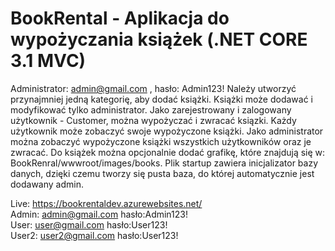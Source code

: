 # BookRental - Aplikacja do wypożyczania książek (.NET CORE 3.1 MVC)
Administrator: admin@gmail.com , hasło: Admin123!
Należy utworzyć przynajmniej jedną kategorię, aby dodać książki. Książki może dodawać i modyfikować tylko administrator. Jako zarejestrowany i zalogowany użytkownik - Customer, można wypożyczać i zwracać ksiązki. Każdy użytkownik może zobaczyć swoje wypożyczone książki. Jako administrator można zobaczyć wypożyczone książki wszystkich użytkowników oraz je zwracać. Do książek można opcjonalnie dodać grafikę, które znajdują się w: BookRenral/wwwroot/images/books. Plik startup zawiera inicjalizator bazy danych, dzięki czemu tworzy się pusta baza, do której automatycznie jest dodawany admin.

Live: https://bookrentaldev.azurewebsites.net/ <br />
Admin: admin@gmail.com hasło:Admin123! <br />
User: user@gmail.com hasło:User123! <br />
User2: user2@gmail.com hasło:User123!
